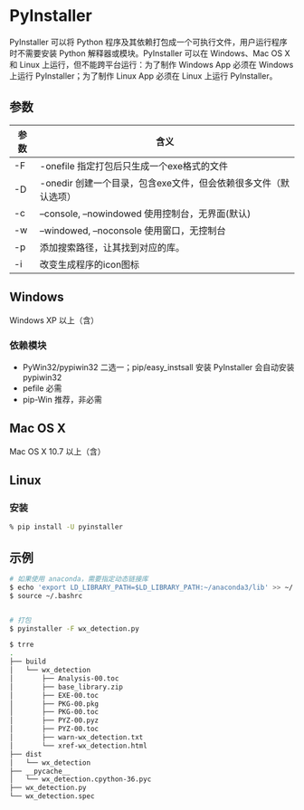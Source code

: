 # PyInstaller

PyInstaller 可以将 Python 程序及其依赖打包成一个可执行文件，用户运行程序时不需要安装 Python 解释器或模块。PyInstaller 可以在 Windows、Mac OS X 和 Linux 上运行，但不能跨平台运行：为了制作 Windows App 必须在 Windows 上运行 PyInstaller；为了制作 Linux App 必须在 Linux 上运行 PyInstaller。

## 参数

| 参数 | 含义                                                            |
| ---- | --------------------------------------------------------------- |
| -F   | -onefile 指定打包后只生成一个exe格式的文件                      |
| -D   | -onedir 创建一个目录，包含exe文件，但会依赖很多文件（默认选项） |
| -c   | –console, –nowindowed 使用控制台，无界面(默认)                  |
| -w   | –windowed, –noconsole 使用窗口，无控制台                        |
| -p   | 添加搜索路径，让其找到对应的库。                                |
| -i   | 改变生成程序的icon图标                                          |

## Windows

Windows XP 以上（含）

### 依赖模块

* PyWin32/pypiwin32 二选一；pip/easy_instsall 安装 PyInstaller 会自动安装 pypiwin32
* pefile 必需
* pip-Win 推荐，非必需

## Mac OS X

Mac OS X 10.7 以上（含）

## Linux

### 安装

```sh
% pip install -U pyinstaller
```

## 示例

```sh
# 如果使用 anaconda，需要指定动态链接库
$ echo 'export LD_LIBRARY_PATH=$LD_LIBRARY_PATH:~/anaconda3/lib' >> ~/.bashrc
$ source ~/.bashrc


# 打包
$ pyinstaller -F wx_detection.py

$ trre
.
├── build
│   └── wx_detection
│       ├── Analysis-00.toc
│       ├── base_library.zip
│       ├── EXE-00.toc
│       ├── PKG-00.pkg
│       ├── PKG-00.toc
│       ├── PYZ-00.pyz
│       ├── PYZ-00.toc
│       ├── warn-wx_detection.txt
│       └── xref-wx_detection.html
├── dist
│   └── wx_detection
├── __pycache__
│   └── wx_detection.cpython-36.pyc
├── wx_detection.py
└── wx_detection.spec
```